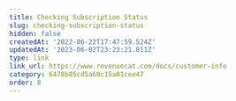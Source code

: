 ```yaml
---
title: Checking Subscription Status
slug: checking-subscription-status
hidden: false
createdAt: '2022-06-22T17:47:59.524Z'
updatedAt: '2023-06-02T23:23:21.811Z'
type: link
link_url: https://www.revenuecat.com/docs/customer-info
category: 6478b85cd5a60c15a01cee47
order: 8
---
```

